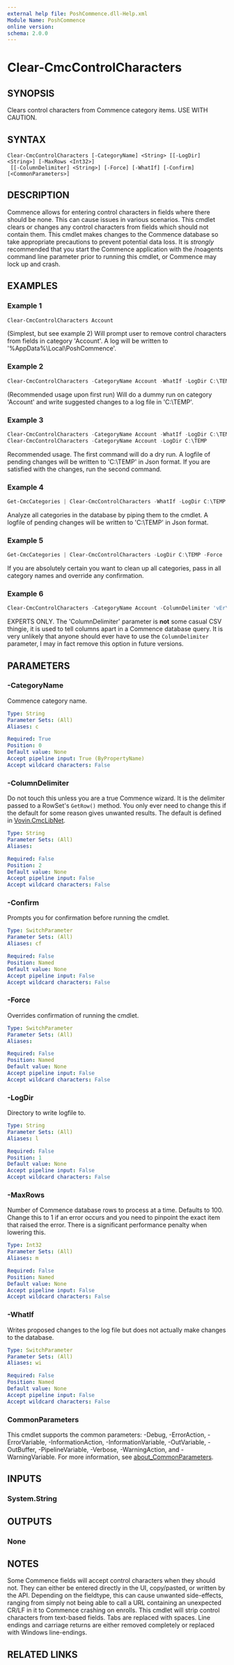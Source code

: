 ```yaml
---
external help file: PoshCommence.dll-Help.xml
Module Name: PoshCommence
online version:
schema: 2.0.0
---
```


# Clear-CmcControlCharacters

## SYNOPSIS
Clears control characters from Commence category items. USE WITH CAUTION.

## SYNTAX

```
Clear-CmcControlCharacters [-CategoryName] <String> [[-LogDir] <String>] [-MaxRows <Int32>]
 [[-ColumnDelimiter] <String>] [-Force] [-WhatIf] [-Confirm] [<CommonParameters>]
```

## DESCRIPTION
Commence allows for entering control characters in fields where there should be none. This can cause issues in various scenarios. This cmdlet clears or changes any control characters from fields which should not contain them. This cmdlet makes changes to the Commence database so take appropriate precautions to prevent potential data loss. It is *strongly* recommended that you start the Commence application with the /noagents command line parameter prior to running this cmdlet, or Commence may lock up and crash.

## EXAMPLES

### Example 1
```powershell
Clear-CmcControlCharacters Account
```

(Simplest, but see example 2) Will prompt user to remove control characters from fields in category 'Account'. A log will be written to '%AppData%\Local\PoshCommence'.

### Example 2
```powershell
Clear-CmcControlCharacters -CategoryName Account -WhatIf -LogDir C:\TEMP
```

(Recommended usage upon first run) Will do a dummy run on category 'Account' and write suggested changes to a log file in 'C:\TEMP'.

### Example 3
```powershell
Clear-CmcControlCharacters -CategoryName Account -WhatIf -LogDir C:\TEMP
Clear-CmcControlCharacters -CategoryName Account -LogDir C:\TEMP
```

Recommended usage. The first command will do a dry run. A logfile of pending changes will be written to 'C:\TEMP' in Json format. If you are satisfied with the changes, run the second command.

### Example 4
```powershell
Get-CmcCategories | Clear-CmcControlCharacters -WhatIf -LogDir C:\TEMP
```

Analyze all categories in the database by piping them to the cmdlet. A logfile of pending changes will be written to 'C:\TEMP' in Json format.

### Example 5
```powershell
Get-CmcCategories | Clear-CmcControlCharacters -LogDir C:\TEMP -Force
```

If you are absolutely certain you want to clean up all categories, pass in all category names and override any confirmation.

### Example 6
```powershell
Clear-CmcControlCharacters -CategoryName Account -ColumnDelimiter 'vErYbAD' -Force
```

EXPERTS ONLY. The 'ColumnDelimiter' parameter is **not** some casual CSV thingie, it is used to tell columns apart in a Commence database query. It is very unlikely that anyone should ever have to use the `ColumnDelimiter` parameter, I may in fact remove this option in future versions.

## PARAMETERS

### -CategoryName
Commence category name.

```yaml
Type: String
Parameter Sets: (All)
Aliases: c

Required: True
Position: 0
Default value: None
Accept pipeline input: True (ByPropertyName)
Accept wildcard characters: False
```

### -ColumnDelimiter
Do not touch this unless you are a true Commence wizard. It is the delimiter passed to a RowSet's `GetRow()` method. You only ever need to change this if the default for some reason gives unwanted results. The default is defined in [Vovin.CmcLibNet](https://github.com/arnovb-github/CmcLibNet).

```yaml
Type: String
Parameter Sets: (All)
Aliases:

Required: False
Position: 2
Default value: None
Accept pipeline input: False
Accept wildcard characters: False
```

### -Confirm
Prompts you for confirmation before running the cmdlet.

```yaml
Type: SwitchParameter
Parameter Sets: (All)
Aliases: cf

Required: False
Position: Named
Default value: None
Accept pipeline input: False
Accept wildcard characters: False
```

### -Force
Overrides confirmation of running the cmdlet.

```yaml
Type: SwitchParameter
Parameter Sets: (All)
Aliases:

Required: False
Position: Named
Default value: None
Accept pipeline input: False
Accept wildcard characters: False
```

### -LogDir
Directory to write logfile to.

```yaml
Type: String
Parameter Sets: (All)
Aliases: l

Required: False
Position: 1
Default value: None
Accept pipeline input: False
Accept wildcard characters: False
```

### -MaxRows
Number of Commence database rows to process at a time. Defaults to 100. Change this to 1 if an error occurs and you need to pinpoint the exact item that raised the error. There is a significant performance penalty when lowering this.

```yaml
Type: Int32
Parameter Sets: (All)
Aliases: m

Required: False
Position: Named
Default value: None
Accept pipeline input: False
Accept wildcard characters: False
```

### -WhatIf
Writes proposed changes to the log file but does not actually make changes to the database.

```yaml
Type: SwitchParameter
Parameter Sets: (All)
Aliases: wi

Required: False
Position: Named
Default value: None
Accept pipeline input: False
Accept wildcard characters: False
```

### CommonParameters
This cmdlet supports the common parameters: -Debug, -ErrorAction, -ErrorVariable, -InformationAction, -InformationVariable, -OutVariable, -OutBuffer, -PipelineVariable, -Verbose, -WarningAction, and -WarningVariable. For more information, see [about_CommonParameters](http://go.microsoft.com/fwlink/?LinkID=113216).

## INPUTS

### System.String

## OUTPUTS

### None
## NOTES
Some Commence fields will accept control characters when they should not. They can either be entered directly in the UI, copy/pasted, or written by the API. Depending on the fieldtype, this can cause unwanted side-effects, ranging from simply not being able to call a URL containing an unexpected CR/LF in it to Commence crashing on enrolls. This cmdlet will strip control characters from text-based fields. Tabs are replaced with spaces. Line endings and carriage returns are either removed completely or replaced with Windows line-endings.

## RELATED LINKS
